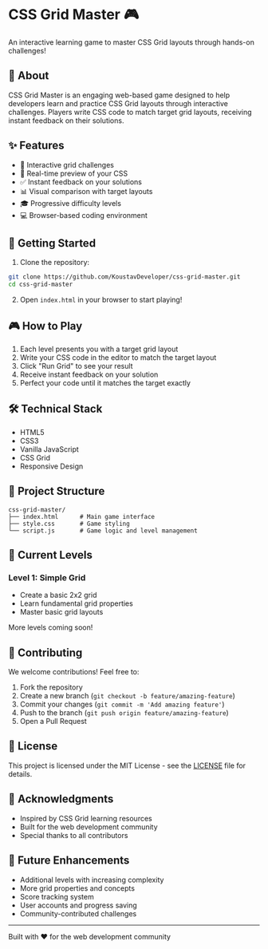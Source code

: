 # CSS Grid Master 🎮

An interactive learning game to master CSS Grid layouts through hands-on challenges!

## 🎯 About

CSS Grid Master is an engaging web-based game designed to help developers learn and practice CSS Grid layouts through interactive challenges. Players write CSS code to match target grid layouts, receiving instant feedback on their solutions.


## ✨ Features

- 🎯 Interactive grid challenges
- 👀 Real-time preview of your CSS
- ✅ Instant feedback on your solutions
- 📊 Visual comparison with target layouts
- 🎓 Progressive difficulty levels
- 💻 Browser-based coding environment

## 🚀 Getting Started

1. Clone the repository:
```bash
git clone https://github.com/KoustavDeveloper/css-grid-master.git
cd css-grid-master
```

2. Open `index.html` in your browser to start playing!

## 🎮 How to Play

1. Each level presents you with a target grid layout
2. Write your CSS code in the editor to match the target layout
3. Click "Run Grid" to see your result
4. Receive instant feedback on your solution
5. Perfect your code until it matches the target exactly

## 🛠️ Technical Stack

- HTML5
- CSS3
- Vanilla JavaScript
- CSS Grid
- Responsive Design

## 📁 Project Structure

```
css-grid-master/
├── index.html      # Main game interface
├── style.css       # Game styling
└── script.js       # Game logic and level management
```

## 🎯 Current Levels

### Level 1: Simple Grid
- Create a basic 2x2 grid
- Learn fundamental grid properties
- Master basic grid layouts

More levels coming soon!

## 🤝 Contributing

We welcome contributions! Feel free to:

1. Fork the repository
2. Create a new branch (`git checkout -b feature/amazing-feature`)
3. Commit your changes (`git commit -m 'Add amazing feature'`)
4. Push to the branch (`git push origin feature/amazing-feature`)
5. Open a Pull Request

## 📝 License

This project is licensed under the MIT License - see the [LICENSE](LICENSE) file for details.

## 🙏 Acknowledgments

- Inspired by CSS Grid learning resources
- Built for the web development community
- Special thanks to all contributors

## 🚀 Future Enhancements

- Additional levels with increasing complexity
- More grid properties and concepts
- Score tracking system
- User accounts and progress saving
- Community-contributed challenges

---

Built with ❤️ for the web development community